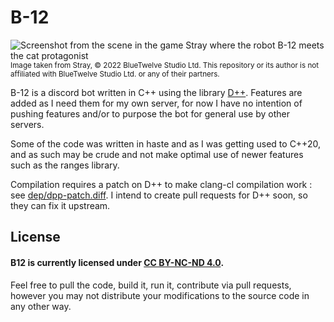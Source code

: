 # B-12
![Screenshot from the scene in the game Stray where the robot B-12 meets the cat protagonist](https://user-images.githubusercontent.com/809711/227605932-0683132c-7872-473b-99ef-9499dd08115e.jpg)
<sup>Image taken from Stray, © 2022 BlueTwelve Studio Ltd. This repository or its author is not affiliated with BlueTwelve Studio Ltd. or any of their partners.</sup>

B-12 is a discord bot written in C++ using the library [D++](https://github.com/brainboxdotcc/DPP). Features are added as I need them for my own server, for now I have no intention of pushing features and/or to purpose the bot for general use by other servers.

Some of the code was written in haste and as I was getting used to C++20, and as such may be crude and not make optimal use of newer features such as the ranges library.

Compilation requires a patch on D++ to make clang-cl compilation work : see [dep/dpp-patch.diff](dep/dpp-patch.diff). I intend to create pull requests for D++ soon, so they can fix it upstream.

## License
#### B12 is currently licensed under [CC BY-NC-ND 4.0](https://creativecommons.org/licenses/by-nc-nd/4.0/).

Feel free to pull the code, build it, run it, contribute via pull requests, however you may not distribute your modifications to the source code in any other way.
